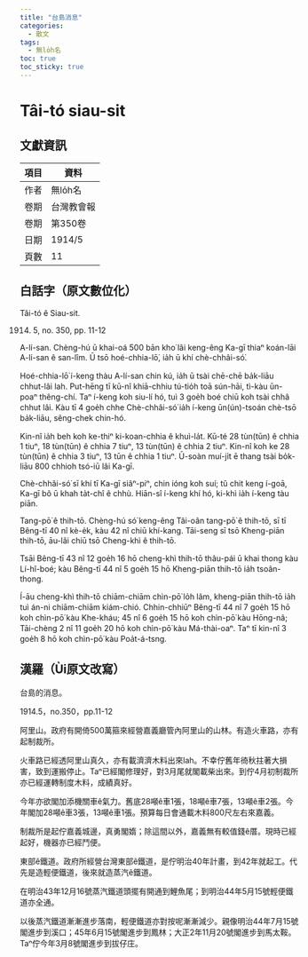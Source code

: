```yaml
---
title: "台島消息"
categories:
  - 散文
tags:
  - 無lo̍h名
toc: true
toc_sticky: true
---
```


# Tâi-tó siau-sit

## 文獻資訊

| 項目 | 資料 |
|---|---|
| 作者 | 無lo̍h名 |
| 卷期 | 台灣教會報 |
| 卷期 | 第350卷 |
| 日期 | 1914/5 |
| 頁數 | 11 |

## 白話字（原文數位化）

Tâi-tó ê Siau-sit.

1914. 5, no. 350, pp. 11-12

A-lí-san. Chèng-hú ū khai-oá 500 bān kho͘ lâi keng-êng Ka-gī thiaⁿ koán-lāi A-lí-san ê san-lîm. Ū tsō hoé-chhia-lō͘, ia̍h ū khí chè-chhâi-só͘.

Hoé-chhia-lō͘ í-keng thàu A-lí-san chin kú, ia̍h ū tsài chē-chē ba̍k-liāu chhut-lâi lah. Put-hēng tī kū-nî khiā-chhiu tú-tio̍h toā sún-hāi, tì-kàu ūn-poaⁿ thêng-chí. Taⁿ í-keng koh siu-lí hó, tuì 3 goe̍h boé chiū koh tsài chhâ chhut lâi. Kàu tī 4 goe̍h chhe Chè-chhâi-só͘ ia̍h í-keng ūn(ún)-tsoán chè-tsō ba̍k-liāu, sêng-chek chin-hó.

Kin-nî ia̍h beh koh ke-thiⁿ ki-koan-chhia ê khuì-la̍t. Kū-té 28 tùn(tūn) ê chhia 1 tiuⁿ, 18 tùn(tūn) ê chhia 7 tiuⁿ, 13 tùn(tūn) ê chhia 2 tiuⁿ. Kin-nî koh ke 28 tùn(tūn) ê chhia 3 tiuⁿ, 13 tūn ê chhia 1 tiuⁿ. Ū-soàn muí-ji̍t ē thang tsài bo̍k-liāu 800 chhioh tsó-iū lâi Ka-gī.

Chè-chhâi-só͘ sī khí tī Ka-gī siâⁿ-piⁿ, chin ióng koh suí; tû chit keng í-goā, Ka-gī bô ū khah ta̍t-chî ê chhù. Hiān-sî í-keng khí hó, ki-khì ia̍h í-keng tàu piān.

Tang-pō͘ ê thih-tō. Chèng-hú só͘ keng-êng Tâi-oân tang-pō͘ ê thih-tō, sī tī Bêng-tī 40 nî kè-e̍k, kàu 42 nî chiū khí-kang. Tāi-seng sī tsō Kheng-piān thih-tō, āu-lâi chiū tsō Cheng-khì ê thih-tō.

Tsāi Bêng-tī 43 nî 12 goe̍h 16 hō cheng-khì thih-tō thâu-pái ū khai thong kàu Lí-hî-boé; kàu Bêng-tī 44 nî 5 goe̍h 15 hō Kheng-piān thih-tō ia̍h tsoân-thong.

Í-āu cheng-khì thih-tō chiām-chiām chìn-pō͘ lo̍h lâm, kheng-piān thih-tō ia̍h tuì án-ni chiām-chiām kiám-chió. Chhin-chhiūⁿ Bêng-tī 44 nî 7 goe̍h 15 hō koh chìn-pō͘ kàu Khe-kháu; 45 nî 6 goe̍h 15 hō koh chìn-pō͘ kàu Hōng-nâ; Tāi-chèng 2 nî 11 goe̍h 20 hō koh chìn-pō͘ kàu Má-thài-oaⁿ. Taⁿ tī kin-nî 3 goe̍h 8 hō koh chìn-pō͘ kàu Poa̍t-á-tsng.

## 漢羅（Ùi原文改寫）

台島的消息。

1914.5，no.350，pp.11-12

阿里山。政府有開倚500萬箍來經營嘉義廳管內阿里山的山林。有造火車路，亦有起制裁所。

火車路已經透阿里山真久，亦有載濟濟木料出來lah。不幸佇舊年徛秋拄著大損害，致到運搬停止。Taⁿ已經閣修理好，對3月尾就閣載柴出來。到佇4月初制裁所亦已經運轉制度木料，成績真好。

今年亦欲閣加添機關車ê氣力。舊底28噸ê車1張，18噸ê車7張，13噸ê車2張。今年閣加28噸ê車3張，13噸ê車1張。預算每日會通載木料800尺左右來嘉義。

制裁所是起佇嘉義城邊，真勇閣媠；除這間以外，嘉義無有較值錢ê厝。現時已經起好，機器亦已經鬥便。

東部ê鐵道。政府所經營台灣東部ê鐵道，是佇明治40年計畫，到42年就起工。代先是造輕便鐵道，後來就造蒸汽ê鐵道。

在明治43年12月16號蒸汽鐵道頭擺有開通到鯉魚尾；到明治44年5月15號輕便鐵道亦全通。

以後蒸汽鐵道漸漸進步落南，輕便鐵道亦對按呢漸漸減少。親像明治44年7月15號閣進步到溪口；45年6月15號閣進步到鳳林；大正2年11月20號閣進步到馬太鞍。Taⁿ佇今年3月8號閣進步到拔仔庄。
